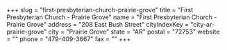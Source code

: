 +++
slug = "first-presbyterian-church-prairie-grove"
title = "First Presbyterian Church - Prairie Grove"
name = "First Presbyterian Church - Prairie Grove"
address = "208 East Bush Street"
cityIndexKey = "city-ar-prairie-grove"
city = "Prairie Grove"
state = "AR"
postal = "72753"
website = ""
phone = "479-409-3667"
fax = ""
+++
